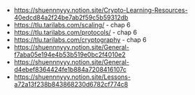
* https://shuennnyyy.notion.site/Crypto-Learning-Resources-40edcd84a2f24be7ab2f59c5b59312db
* https://tlu.tarilabs.com/scaling/ - chap 6
* https://tlu.tarilabs.com/protocols/ - chap 6
* https://tlu.tarilabs.com/cryptography - chap 6
* https://shuennnyyy.notion.site/General-f7aba05e194e4b53b519e0bc2f4010e2
* https://shuennnyyy.notion.site/General-d4ebef8364424fe1b884a7208416107c
* https://shuennnyyy.notion.site/Lessons-a72a13f238b843868230d6782cf774c8
